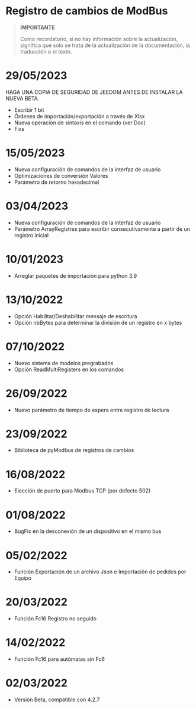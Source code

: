 # Registro de cambios de ModBus

>**IMPORTANTE**
>
>Como recordatorio, si no hay información sobre la actualización, significa que solo se trata de la actualización de la documentación, la traducción o el texto.

# 29/05/2023

HAGA UNA COPIA DE SEGURIDAD DE JEEDOM ANTES DE INSTALAR LA NUEVA BETA.
- Escribir 1 bit
- Órdenes de importación/exportación a través de Xlsx
- Nueva operación de sintaxis en el comando (ver Doc)
- Fixs

# 15/05/2023

- Nueva configuración de comandos de la interfaz de usuario
- Optimizaciones de conversión Valores
- Parámetro de retorno hexadecimal

# 03/04/2023

- Nueva configuración de comandos de la interfaz de usuario
- Parámetro ArrayRegistres para escribir consecutivamente a partir de un registro inicial

# 10/01/2023
- Arreglar paquetes de importación para python 3.9

# 13/10/2022
- Opción Habilitar/Deshabilitar mensaje de escritura
- Opción nbBytes para determinar la división de un registro en x bytes

# 07/10/2022
- Nuevo sistema de modelos pregrabados
- Opción ReadMultiRegisters en los comandos

# 26/09/2022
- Nuevo parámetro de tiempo de espera entre registro de lectura

# 23/09/2022
- Biblioteca de pyModbus de registros de cambios

# 16/08/2022
- Elección de puerto para Modbus TCP (por defecto 502)

# 01/08/2022
- BugFix en la desconexión de un dispositivo en el mismo bus

# 05/02/2022
- Función Exportación de un archivo Json e Importación de pedidos por Equipo

# 20/03/2022
- Función Fc16 Registro no seguido

# 14/02/2022
- Función Fc16 para autómatas sin Fc6

# 02/03/2022
- Versión Beta, compatible con 4.2.7
